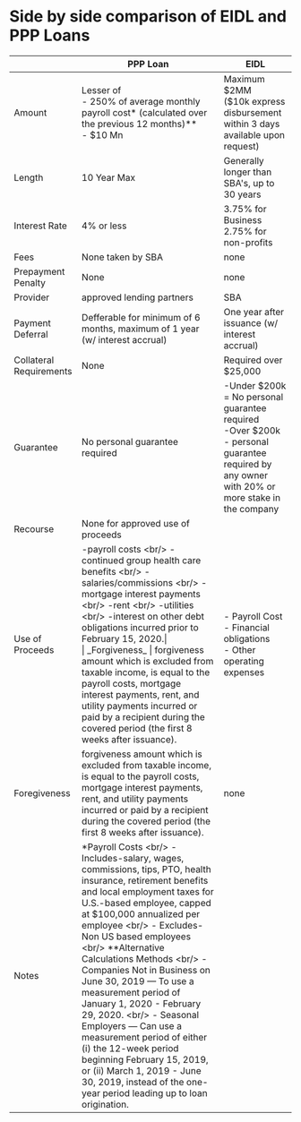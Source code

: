 # Side by side comparison of EIDL and PPP Loans

<table>
<thead>
<tr class="header">
<th></th>
<th>PPP Loan</th>
<th>EIDL</th>
</tr>
</thead>
<tbody>
<tr class="odd">
<td>Amount</td>
<td>Lesser of<br />
- 250% of average monthly payroll cost* (calculated over the previous 12 months)**<br />
- $10 Mn</td>
<td>Maximum $2MM<br />
($10k express disbursement within 3 days available upon request)</td>
</tr>
<tr class="even">
<td>Length</td>
<td>10 Year Max</td>
<td>Generally longer than SBA's, up to 30 years</td>
</tr>
<tr class="odd">
<td>Interest Rate</td>
<td>4% or less</td>
<td>3.75% for Business<br />
2.75% for non-profits</td>
</tr>
<tr class="even">
<td>Fees</td>
<td>None taken by SBA</td>
<td>none</td>
</tr>
<tr class="odd">
<td>Prepayment Penalty</td>
<td>None</td>
<td>none</td>
</tr>
<tr class="even">
<td>Provider</td>
<td>approved lending partners</td>
<td>SBA</td>
</tr>
<tr class="odd">
<td>Payment Deferral</td>
<td>Defferable for minimum of 6 months, maximum of 1 year (w/ interest accrual)</td>
<td>One year after issuance (w/ interest accrual)</td>
</tr>
<tr class="even">
<td>Collateral Requirements</td>
<td>None</td>
<td>Required over $25,000</td>
</tr>
<tr class="odd">
<td>Guarantee</td>
<td>No personal guarantee required</td>
<td>-Under $200k = No personal guarantee required<br />
-Over $200k - personal guarantee required by any owner with 20% or more stake in the company</td>
</tr>
<tr class="even">
<td>Recourse</td>
<td>None for approved use of proceeds</td>
<td></td>
</tr>
<tr class="odd">
<td>Use of Proceeds</td>
<td>-payroll costs &lt;br/&gt; -continued group health care benefits &lt;br/&gt; -salaries/commissions &lt;br/&gt; -mortgage interest payments &lt;br/&gt; -rent &lt;br/&gt; -utilities &lt;br/&gt; -interest on other debt obligations incurred prior to February 15, 2020.|<br />
| _Forgiveness_ | forgiveness amount which is excluded from taxable income, is equal to the payroll costs, mortgage interest payments, rent, and utility payments incurred or paid by a recipient during the covered period (the first 8 weeks after issuance).</td>
<td>- Payroll Cost<br />
- Financial obligations<br />
- Other operating expenses</td>
</tr>
<tr class="even">
<td>Foregiveness</td>
<td>forgiveness amount which is excluded from taxable income, is equal to the payroll costs, mortgage interest payments, rent, and utility payments incurred or paid by a recipient during the covered period (the first 8 weeks after issuance).</td>
<td>none</td>
</tr>
<tr class="odd">
<td>Notes</td>
<td>*Payroll Costs &lt;br/&gt; - Includes-salary, wages, commissions, tips, PTO, health insurance, retirement benefits and local employment taxes for U.S.-based employee, capped at $100,000 annualized per employee &lt;br/&gt; - Excludes-Non US based employees &lt;br/&gt; **Alternative Calculations Methods &lt;br/&gt; - Companies Not in Business on June 30, 2019 — To use a measurement period of January 1, 2020 - February 29, 2020. &lt;br/&gt; - Seasonal Employers — Can use a measurement period of either (i) the 12-week period beginning February 15, 2019, or (ii) March 1, 2019 - June 30, 2019, instead of the one-year period leading up to loan origination.</td>
<td></td>
</tr>
</tbody>
</table>
